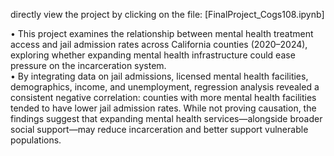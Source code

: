 directly view the project by clicking on the file: [FinalProject_Cogs108.ipynb]

• This project examines the relationship between mental health treatment access and jail admission rates across California counties (2020–2024), exploring whether expanding mental health infrastructure could ease pressure on the incarceration system.  
• By integrating data on jail admissions, licensed mental health facilities, demographics, income, and unemployment, regression analysis revealed a consistent negative correlation: counties with more mental health facilities tended to have lower jail admission rates. While not proving causation, the findings suggest that expanding mental health services—alongside broader social support—may reduce incarceration and better support vulnerable populations.

